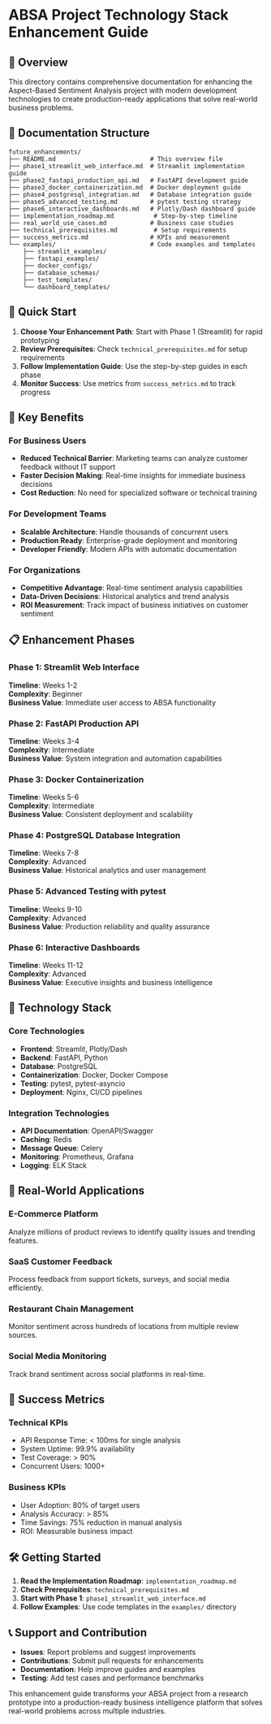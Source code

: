 # ABSA Project Technology Stack Enhancement Guide

## 🎯 Overview

This directory contains comprehensive documentation for enhancing the Aspect-Based Sentiment Analysis project with modern development technologies to create production-ready applications that solve real-world business problems.

## 📁 Documentation Structure

```
future_enhancements/
├── README.md                          # This overview file
├── phase1_streamlit_web_interface.md  # Streamlit implementation guide
├── phase2_fastapi_production_api.md   # FastAPI development guide
├── phase3_docker_containerization.md  # Docker deployment guide
├── phase4_postgresql_integration.md   # Database integration guide
├── phase5_advanced_testing.md         # pytest testing strategy
├── phase6_interactive_dashboards.md   # Plotly/Dash dashboard guide
├── implementation_roadmap.md           # Step-by-step timeline
├── real_world_use_cases.md            # Business case studies
├── technical_prerequisites.md          # Setup requirements
├── success_metrics.md                 # KPIs and measurement
└── examples/                          # Code examples and templates
    ├── streamlit_examples/
    ├── fastapi_examples/
    ├── docker_configs/
    ├── database_schemas/
    ├── test_templates/
    └── dashboard_templates/
```

## 🚀 Quick Start

1. **Choose Your Enhancement Path**: Start with Phase 1 (Streamlit) for rapid prototyping
2. **Review Prerequisites**: Check `technical_prerequisites.md` for setup requirements
3. **Follow Implementation Guide**: Use the step-by-step guides in each phase
4. **Monitor Success**: Use metrics from `success_metrics.md` to track progress

## 🌟 Key Benefits

### For Business Users
- **Reduced Technical Barrier**: Marketing teams can analyze customer feedback without IT support
- **Faster Decision Making**: Real-time insights for immediate business decisions
- **Cost Reduction**: No need for specialized software or technical training

### For Development Teams
- **Scalable Architecture**: Handle thousands of concurrent users
- **Production Ready**: Enterprise-grade deployment and monitoring
- **Developer Friendly**: Modern APIs with automatic documentation

### For Organizations
- **Competitive Advantage**: Real-time sentiment analysis capabilities
- **Data-Driven Decisions**: Historical analytics and trend analysis
- **ROI Measurement**: Track impact of business initiatives on customer sentiment

## 📋 Enhancement Phases

### Phase 1: Streamlit Web Interface
**Timeline**: Weeks 1-2  
**Complexity**: Beginner  
**Business Value**: Immediate user access to ABSA functionality

### Phase 2: FastAPI Production API
**Timeline**: Weeks 3-4  
**Complexity**: Intermediate  
**Business Value**: System integration and automation capabilities

### Phase 3: Docker Containerization
**Timeline**: Weeks 5-6  
**Complexity**: Intermediate  
**Business Value**: Consistent deployment and scalability

### Phase 4: PostgreSQL Database Integration
**Timeline**: Weeks 7-8  
**Complexity**: Advanced  
**Business Value**: Historical analytics and user management

### Phase 5: Advanced Testing with pytest
**Timeline**: Weeks 9-10  
**Complexity**: Advanced  
**Business Value**: Production reliability and quality assurance

### Phase 6: Interactive Dashboards
**Timeline**: Weeks 11-12  
**Complexity**: Advanced  
**Business Value**: Executive insights and business intelligence

## 🔗 Technology Stack

### Core Technologies
- **Frontend**: Streamlit, Plotly/Dash
- **Backend**: FastAPI, Python
- **Database**: PostgreSQL
- **Containerization**: Docker, Docker Compose
- **Testing**: pytest, pytest-asyncio
- **Deployment**: Nginx, CI/CD pipelines

### Integration Technologies
- **API Documentation**: OpenAPI/Swagger
- **Caching**: Redis
- **Message Queue**: Celery
- **Monitoring**: Prometheus, Grafana
- **Logging**: ELK Stack

## 💼 Real-World Applications

### E-Commerce Platform
Analyze millions of product reviews to identify quality issues and trending features.

### SaaS Customer Feedback
Process feedback from support tickets, surveys, and social media efficiently.

### Restaurant Chain Management
Monitor sentiment across hundreds of locations from multiple review sources.

### Social Media Monitoring
Track brand sentiment across social platforms in real-time.

## 🎯 Success Metrics

### Technical KPIs
- API Response Time: < 100ms for single analysis
- System Uptime: 99.9% availability
- Test Coverage: > 90%
- Concurrent Users: 1000+

### Business KPIs
- User Adoption: 80% of target users
- Analysis Accuracy: > 85%
- Time Savings: 75% reduction in manual analysis
- ROI: Measurable business impact

## 🛠️ Getting Started

1. **Read the Implementation Roadmap**: `implementation_roadmap.md`
2. **Check Prerequisites**: `technical_prerequisites.md`
3. **Start with Phase 1**: `phase1_streamlit_web_interface.md`
4. **Follow Examples**: Use code templates in the `examples/` directory

## 📞 Support and Contribution

- **Issues**: Report problems and suggest improvements
- **Contributions**: Submit pull requests for enhancements
- **Documentation**: Help improve guides and examples
- **Testing**: Add test cases and performance benchmarks

This enhancement guide transforms your ABSA project from a research prototype into a production-ready business intelligence platform that solves real-world problems across multiple industries.
